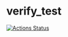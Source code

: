 # verify_test

[![Actions Status](https://github.com/lmorinn/verify_test/workflows/verify/badge.svg)](https://github.com/lmorinn/verify_test/actions) 